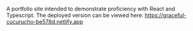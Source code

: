 A portfolio site intended to demonstrate proficiency with React and Typescript. 
The deployed version can be viewed here: https://graceful-cucurucho-be578d.netlify.app